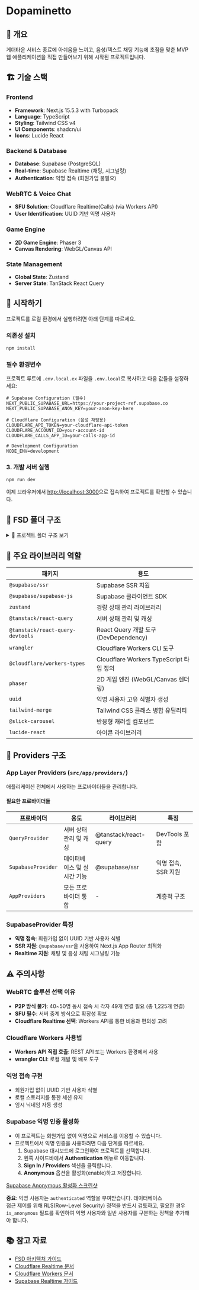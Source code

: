 # Dopaminetto

## 📄 개요

게더타운 서비스 종료에 아쉬움을 느끼고, 음성/텍스트 채팅 기능에 초점을 맞춘 MVP 웹 애플리케이션을 직접 만들어보기 위해 시작된 프로젝트입니다.

## 🏗️ 기술 스택

### Frontend

- **Framework**: Next.js 15.5.3 with Turbopack
- **Language**: TypeScript
- **Styling**: Tailwind CSS v4
- **UI Components**: shadcn/ui
- **Icons**: Lucide React

### Backend & Database

- **Database**: Supabase (PostgreSQL)
- **Real-time**: Supabase Realtime (채팅, 시그널링)
- **Authentication**: 익명 접속 (회원가입 불필요)

### WebRTC & Voice Chat

- **SFU Solution**: Cloudflare Realtime(Calls) (via Workers API)
- **User Identification**: UUID 기반 익명 사용자

### Game Engine

- **2D Game Engine**: Phaser 3
- **Canvas Rendering**: WebGL/Canvas API

### State Management

- **Global State**: Zustand
- **Server State**: TanStack React Query

## 🚀 시작하기

프로젝트를 로컬 환경에서 실행하려면 아래 단계를 따르세요.

### 의존성 설치

```bash
npm install
```

### 필수 환경변수

프로젝트 루트에 `.env.local.ex` 파일을 `.env.local`로 복사하고 다음 값들을 설정하세요:

```env.local
# Supabase Configuration (필수)
NEXT_PUBLIC_SUPABASE_URL=https://your-project-ref.supabase.co
NEXT_PUBLIC_SUPABASE_ANON_KEY=your-anon-key-here

# Cloudflare Configuration (음성 채팅용)
CLOUDFLARE_API_TOKEN=your-cloudflare-api-token
CLOUDFLARE_ACCOUNT_ID=your-account-id
CLOUDFLARE_CALLS_APP_ID=your-calls-app-id

# Development Configuration
NODE_ENV=development
```

### 3. 개발 서버 실행

```bash
npm run dev
```

이제 브라우저에서 [http://localhost:3000](http://localhost:3000)으로 접속하여 프로젝트를 확인할 수 있습니다.

## 📁 FSD 폴더 구조

  <details>
    <summary>📂 프로젝트 폴더 구조 보기</summary>
```text
src
 ┣ app
 ┃ ┣ api
 ┃ ┃ ┗ rooms
 ┃ ┃ ┃ ┗ route.ts
 ┃ ┣ game
 ┃ ┃ ┗ page.tsx
 ┃ ┣ providers
 ┃ ┃ ┣ AppProviders.tsx
 ┃ ┃ ┣ QueryProvider.tsx
 ┃ ┃ ┣ SupabaseProvider.tsx
 ┃ ┃ ┗ index.ts
 ┃ ┣ favicon.ico
 ┃ ┣ globals.css
 ┃ ┣ index.ts
 ┃ ┣ layout.tsx
 ┃ ┗ page.tsx
 ┣ entities
 ┃ ┣ player
 ┃ ┃ ┗ index.ts
 ┃ ┣ room
 ┃ ┃ ┗ index.ts
 ┃ ┗ index.ts
 ┣ features
 ┃ ┣ chat
 ┃ ┃ ┗ index.ts
 ┃ ┣ movement
 ┃ ┃ ┗ index.ts
 ┃ ┣ room-switch
 ┃ ┃ ┗ index.ts
 ┃ ┣ voice
 ┃ ┃ ┗ index.ts
 ┃ ┗ index.ts
 ┣ lib
 ┃ ┗ utils.ts
 ┣ shared
 ┃ ┣ config
 ┃ ┃ ┣ index.ts
 ┃ ┃ ┣ supabase.client.ts
 ┃ ┃ ┗ supabase.server.ts
 ┃ ┣ hooks
 ┃ ┃ ┗ index.ts
 ┃ ┣ lib
 ┃ ┃ ┣ phaser
 ┃ ┃ ┃ ┣ createGame.ts
 ┃ ┃ ┃ ┗ index.ts
 ┃ ┃ ┣ realtime
 ┃ ┃ ┃ ┗ index.ts
 ┃ ┃ ┗ index.ts
 ┃ ┣ store
 ┃ ┃ ┗ index.ts
 ┃ ┣ types
 ┃ ┃ ┗ index.ts
 ┃ ┣ ui
 ┃ ┃ ┗ index.ts
 ┃ ┗ index.ts
 ┗ widgets
 ┃ ┣ chatPanel
 ┃ ┃ ┗ index.ts
 ┃ ┣ gameCanvas
 ┃ ┃ ┣ scene
 ┃ ┃ ┃ ┗ .gitkeep
 ┃ ┃ ┗ index.ts
 ┃ ┣ roomLayout
 ┃ ┃ ┗ index.ts
 ┃ ┗ index.ts
```
   </details>
   
## 🔧 주요 라이브러리 역할

| 패키지                           | 용도                                    |
| -------------------------------- | --------------------------------------- |
| `@supabase/ssr`                  | Supabase SSR 지원                       |
| `@supabase/supabase-js`          | Supabase 클라이언트 SDK                 |
| `zustand`                        | 경량 상태 관리 라이브러리               |
| `@tanstack/react-query`          | 서버 상태 관리 및 캐싱                  |
| `@tanstack/react-query-devtools` | React Query 개발 도구 (DevDependency)   |
| `wrangler`                       | Cloudflare Workers CLI 도구             |
| `@cloudflare/workers-types`      | Cloudflare Workers TypeScript 타입 정의 |
| `phaser`                         | 2D 게임 엔진 (WebGL/Canvas 렌더링)      |
| `uuid`                           | 익명 사용자 고유 식별자 생성            |
| `tailwind-merge`                 | Tailwind CSS 클래스 병합 유틸리티       |
| `@slick-carousel`                | 반응형 캐러셀 컴포넌트                  |
| `lucide-react`                   | 아이콘 라이브러리                       |

## 🔧 Providers 구조

### App Layer Providers (`src/app/providers/`)

애플리케이션 전체에서 사용하는 프로바이더들을 관리합니다.

#### 필요한 프로바이더들

| 프로바이더         | 용도                        | 라이브러리            | 특징                |
| ------------------ | --------------------------- | --------------------- | ------------------- |
| `QueryProvider`    | 서버 상태 관리 및 캐싱      | @tanstack/react-query | DevTools 포함       |
| `SupabaseProvider` | 데이터베이스 및 실시간 기능 | @supabase/ssr         | 익명 접속, SSR 지원 |
| `AppProviders`     | 모든 프로바이더 통합        | -                     | 계층적 구조         |

### SupabaseProvider 특징

- **익명 접속**: 회원가입 없이 UUID 기반 사용자 식별
- **SSR 지원**: `@supabase/ssr`을 사용하여 Next.js App Router 최적화
- **Realtime 지원**: 채팅 및 음성 채팅 시그널링 기능

## ⚠️ 주의사항

### WebRTC 솔루션 선택 이유

- **P2P 방식 불가**: 40~50명 동시 접속 시 각자 49개 연결 필요 (총 1,225개 연결)
- **SFU 필수**: 서버 중계 방식으로 확장성 확보
- **Cloudflare Realtime 선택**: Workers API를 통한 비용과 편의성 고려

### Cloudflare Workers 사용법

- **Workers API 직접 호출**: REST API 또는 Workers 환경에서 사용
- **wrangler CLI**: 로컬 개발 및 배포 도구

### 익명 접속 구현

- 회원가입 없이 UUID 기반 사용자 식별
- 로컬 스토리지를 통한 세션 유지
- 임시 닉네임 자동 생성

### Supabase 익명 인증 활성화

- 이 프로젝트는 회원가입 없이 익명으로 서비스를 이용할 수 있습니다.
- 프로젝트에서 익명 인증을 사용하려면 다음 단계를 따르세요.
  1.  Supabase 대시보드에 로그인하여 프로젝트를 선택합니다.
  2.  왼쪽 사이드바에서 **Authentication** 메뉴로 이동합니다.
  3.  **Sign In / Providers** 섹션을 클릭합니다.
  4.  **Anonymous** 옵션을 활성화(enable)하고 저장합니다.

[Supabase Anonymous 활성화 스크린샷](https://gist.github.com/user-attachments/assets/c753a45d-c15b-4731-9dff-2e6513545990)

**중요**: 익명 사용자는 `authenticated` 역할을 부여받습니다. 데이터베이스  
접근 제어를 위해 RLS(Row-Level Security) 정책을 반드시 검토하고, 필요한 경우  
`is_anonymous` 필드를 확인하여 익명 사용자와 일반 사용자를 구분하는 정책을 추가해야 합니다.

## 📚 참고 자료

- [FSD 아키텍처 가이드](https://feature-sliced.design/)
- [Cloudflare Realtime 문서](https://developers.cloudflare.com/realtime/)
- [Cloudflare Workers 문서](https://developers.cloudflare.com/workers/)
- [Supabase Realtime 가이드](https://supabase.com/docs/guides/realtime)

